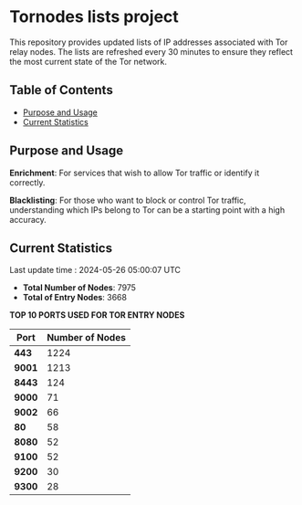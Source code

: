# Tornodes lists project

This repository provides updated lists of IP addresses associated with Tor relay nodes. The lists are refreshed every 30 minutes to ensure they reflect the most current state of the Tor network.

## Table of Contents

- [Purpose and Usage](#purpose-and-usage)
- [Current Statistics](#current-statistics)


## Purpose and Usage

**Enrichment**: For services that wish to allow Tor traffic or identify it correctly.

**Blacklisting**: For those who want to block or control Tor traffic, understanding which IPs belong to Tor can be a starting point with a high accuracy.

## Current Statistics

Last update time : 2024-05-26 05:00:07 UTC

- **Total Number of Nodes**: 7975
- **Total of Entry Nodes**: 3668

**TOP 10 PORTS USED FOR TOR ENTRY NODES**

| **Port** | **Number of Nodes** |
|------|-----------------|
| **443**   | 1224  |
| **9001**   | 1213  |
| **8443**   | 124  |
| **9000**   | 71  |
| **9002**   | 66  |
| **80**   | 58  |
| **8080**   | 52  |
| **9100**   | 52  |
| **9200**   | 30  |
| **9300**   | 28  |

